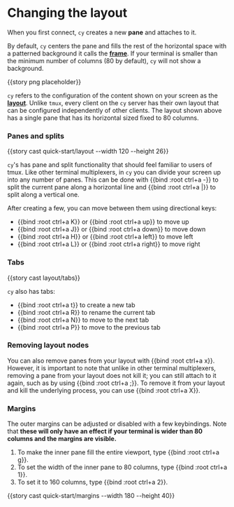 # Changing the layout

When you first connect, `cy` creates a new **pane** and attaches to it.

By default, `cy` centers the pane and fills the rest of the horizontal space with a patterned background it calls the [**frame**](/frames.md). If your terminal is smaller than the minimum number of columns (80 by default), `cy` will not show a background.

{{story png placeholder}}

`cy` refers to the configuration of the content shown on your screen as the [**layout**](/layouts.md). Unlike `tmux`, every client on the `cy` server has their own layout that can be configured independently of other clients. The layout shown above has a single pane that has its horizontal sized fixed to 80 columns.

### Panes and splits

{{story cast quick-start/layout --width 120 --height 26}}

`cy`'s has pane and split functionality that should feel familiar to users of tmux. Like other terminal multiplexers, in `cy` you can divide your screen up into any number of panes. This can be done with {{bind :root ctrl+a -}} to split the current pane along a horizontal line and {{bind :root ctrl+a |}} to split along a vertical one.

After creating a few, you can move between them using directional keys:

- {{bind :root ctrl+a K}} or {{bind :root ctrl+a up}} to move up
- {{bind :root ctrl+a J}} or {{bind :root ctrl+a down}} to move down
- {{bind :root ctrl+a H}} or {{bind :root ctrl+a left}} to move left
- {{bind :root ctrl+a L}} or {{bind :root ctrl+a right}} to move right

### Tabs

{{story cast layout/tabs}}

`cy` also has tabs:

- {{bind :root ctrl+a t}} to create a new tab
- {{bind :root ctrl+a R}} to rename the current tab
- {{bind :root ctrl+a N}} to move to the next tab
- {{bind :root ctrl+a P}} to move to the previous tab

### Removing layout nodes

You can also remove panes from your layout with {{bind :root ctrl+a x}}. However, it is important to note that unlike in other terminal multiplexers, removing a pane from your layout does not kill it; you can still attach to it again, such as by using {{bind :root ctrl+a ;}}. To remove it from your layout and kill the underlying process, you can use {{bind :root ctrl+a X}}.

### Margins

The outer margins can be adjusted or disabled with a few keybindings. Note that **these will only have an effect if your terminal is wider than 80 columns and the margins are visible.**

1. To make the inner pane fill the entire viewport, type {{bind :root ctrl+a g}}.
1. To set the width of the inner pane to 80 columns, type {{bind :root ctrl+a 1}}.
1. To set it to 160 columns, type {{bind :root ctrl+a 2}}.

{{story cast quick-start/margins --width 180 --height 40}}
